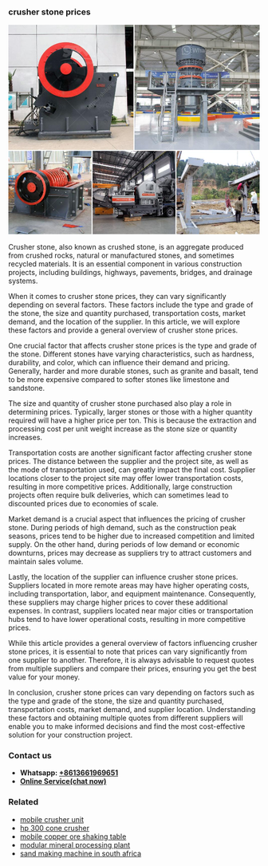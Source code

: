 <h3>crusher stone prices</h3><img src='1702953145.jpg' alt=''><p>Crusher stone, also known as crushed stone, is an aggregate produced from crushed rocks, natural or manufactured stones, and sometimes recycled materials. It is an essential component in various construction projects, including buildings, highways, pavements, bridges, and drainage systems.</p><p>When it comes to crusher stone prices, they can vary significantly depending on several factors. These factors include the type and grade of the stone, the size and quantity purchased, transportation costs, market demand, and the location of the supplier. In this article, we will explore these factors and provide a general overview of crusher stone prices.</p><p>One crucial factor that affects crusher stone prices is the type and grade of the stone. Different stones have varying characteristics, such as hardness, durability, and color, which can influence their demand and pricing. Generally, harder and more durable stones, such as granite and basalt, tend to be more expensive compared to softer stones like limestone and sandstone.</p><p>The size and quantity of crusher stone purchased also play a role in determining prices. Typically, larger stones or those with a higher quantity required will have a higher price per ton. This is because the extraction and processing cost per unit weight increase as the stone size or quantity increases.</p><p>Transportation costs are another significant factor affecting crusher stone prices. The distance between the supplier and the project site, as well as the mode of transportation used, can greatly impact the final cost. Supplier locations closer to the project site may offer lower transportation costs, resulting in more competitive prices. Additionally, large construction projects often require bulk deliveries, which can sometimes lead to discounted prices due to economies of scale.</p><p>Market demand is a crucial aspect that influences the pricing of crusher stone. During periods of high demand, such as the construction peak seasons, prices tend to be higher due to increased competition and limited supply. On the other hand, during periods of low demand or economic downturns, prices may decrease as suppliers try to attract customers and maintain sales volume.</p><p>Lastly, the location of the supplier can influence crusher stone prices. Suppliers located in more remote areas may have higher operating costs, including transportation, labor, and equipment maintenance. Consequently, these suppliers may charge higher prices to cover these additional expenses. In contrast, suppliers located near major cities or transportation hubs tend to have lower operational costs, resulting in more competitive prices.</p><p>While this article provides a general overview of factors influencing crusher stone prices, it is essential to note that prices can vary significantly from one supplier to another. Therefore, it is always advisable to request quotes from multiple suppliers and compare their prices, ensuring you get the best value for your money.</p><p>In conclusion, crusher stone prices can vary depending on factors such as the type and grade of the stone, the size and quantity purchased, transportation costs, market demand, and supplier location. Understanding these factors and obtaining multiple quotes from different suppliers will enable you to make informed decisions and find the most cost-effective solution for your construction project.</p><h3>Contact us</h3><ul><li><strong>Whatsapp:&nbsp;<a href="https://wa.me/8613661969651">+8613661969651</a></strong></li><li><a href="https://swt.shibang-china.com/?git&amp;zhl&amp;crusher stone prices"><strong>Online Service(chat now)</strong></a></li></ul><h3>Related</h3><ul><li><a href='mobile crusher unit.md'>mobile crusher unit</a></li><li><a href='hp 300 cone crusher.md'>hp 300 cone crusher</a></li><li><a href='mobile copper ore shaking table.md'>mobile copper ore shaking table</a></li><li><a href='modular mineral processing plant.md'>modular mineral processing plant</a></li><li><a href='sand making machine in south africa.md'>sand making machine in south africa</a></li></ul>